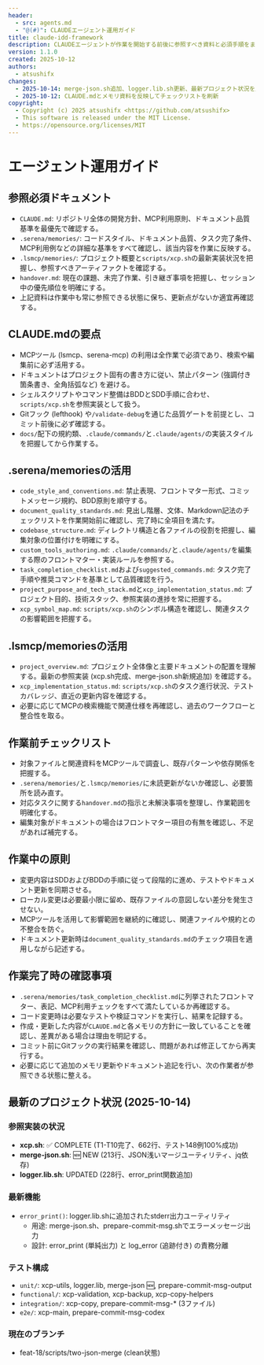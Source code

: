 ```yaml
---
header:
  - src: agents.md
  - "@(#)": CLAUDEエージェント運用ガイド
title: claude-idd-framework
description: CLAUDEエージェントが作業を開始する前後に参照すべき資料と必須手順をまとめたチェックリスト
version: 1.1.0
created: 2025-10-12
authors:
  - atsushifx
changes:
  - 2025-10-14: merge-json.sh追加、logger.lib.sh更新、最新プロジェクト状況を反映
  - 2025-10-12: CLAUDE.mdとメモリ資料を反映してチェックリストを刷新
copyright:
  - Copyright (c) 2025 atsushifx <https://github.com/atsushifx>
  - This software is released under the MIT License.
  - https://opensource.org/licenses/MIT
---
```


# エージェント運用ガイド

## 参照必須ドキュメント
- `CLAUDE.md`: リポジトリ全体の開発方針、MCP利用原則、ドキュメント品質基準を最優先で確認する。
- `.serena/memories/`: コードスタイル、ドキュメント品質、タスク完了条件、MCP利用例などの詳細な基準をすべて確認し、該当内容を作業に反映する。
- `.lsmcp/memories/`: プロジェクト概要と`scripts/xcp.sh`の最新実装状況を把握し、参照すべきアーティファクトを確認する。
- `handover.md`: 現在の課題、未完了作業、引き継ぎ事項を把握し、セッション中の優先順位を明確にする。
- 上記資料は作業中も常に参照できる状態に保ち、更新点がないか適宜再確認する。

## CLAUDE.mdの要点
- MCPツール (lsmcp、serena-mcp) の利用は全作業で必須であり、検索や編集前に必ず活用する。
- ドキュメントはプロジェクト固有の書き方に従い、禁止パターン (強調付き箇条書き、全角括弧など) を避ける。
- シェルスクリプトやコマンド整備はBDDとSDD手順に合わせ、`scripts/xcp.sh`を参照実装として扱う。
- Gitフック (lefthook) や`/validate-debug`を通じた品質ゲートを前提とし、コミット前後に必ず確認する。
- `docs/`配下の規約類、`.claude/commands/`と`.claude/agents/`の実装スタイルを把握してから作業する。

## .serena/memoriesの活用
- `code_style_and_conventions.md`: 禁止表現、フロントマター形式、コミットメッセージ規約、BDD原則を順守する。
- `document_quality_standards.md`: 見出し階層、文体、Markdown記法のチェックリストを作業開始前に確認し、完了時に全項目を満たす。
- `codebase_structure.md`: ディレクトリ構造と各ファイルの役割を把握し、編集対象の位置付けを明確にする。
- `custom_tools_authoring.md`: `.claude/commands/`と`.claude/agents/`を編集する際のフロントマター・実装ルールを参照する。
- `task_completion_checklist.md`および`suggested_commands.md`: タスク完了手順や推奨コマンドを基準として品質確認を行う。
- `project_purpose_and_tech_stack.md`と`xcp_implementation_status.md`: プロジェクト目的、技術スタック、参照実装の進捗を常に把握する。
- `xcp_symbol_map.md`: `scripts/xcp.sh`のシンボル構造を確認し、関連タスクの影響範囲を把握する。

## .lsmcp/memoriesの活用
- `project_overview.md`: プロジェクト全体像と主要ドキュメントの配置を理解する。最新の参照実装 (xcp.sh完成、merge-json.sh新規追加) を確認する。
- `xcp_implementation_status.md`: `scripts/xcp.sh`のタスク進行状況、テストカバレッジ、直近の更新内容を確認する。
- 必要に応じてMCPの検索機能で関連仕様を再確認し、過去のワークフローと整合性を取る。

## 作業前チェックリスト
- 対象ファイルと関連資料をMCPツールで調査し、既存パターンや依存関係を把握する。
- `.serena/memories/`と`.lsmcp/memories/`に未読更新がないか確認し、必要箇所を読み直す。
- 対応タスクに関する`handover.md`の指示と未解決事項を整理し、作業範囲を明確化する。
- 編集対象がドキュメントの場合はフロントマター項目の有無を確認し、不足があれば補完する。

## 作業中の原則
- 変更内容はSDDおよびBDDの手順に従って段階的に進め、テストやドキュメント更新を同期させる。
- ローカル変更は必要最小限に留め、既存ファイルの意図しない差分を発生させない。
- MCPツールを活用して影響範囲を継続的に確認し、関連ファイルや規約との不整合を防ぐ。
- ドキュメント更新時は`document_quality_standards.md`のチェック項目を適用しながら記述する。

## 作業完了時の確認事項
- `.serena/memories/task_completion_checklist.md`に列挙されたフロントマター、表記、MCP利用チェックをすべて満たしているか再確認する。
- コード変更時は必要なテストや検証コマンドを実行し、結果を記録する。
- 作成・更新した内容が`CLAUDE.md`と各メモリの方針に一致していることを確認し、差異がある場合は理由を明記する。
- コミット前にGitフックの実行結果を確認し、問題があれば修正してから再実行する。
- 必要に応じて追加のメモリ更新やドキュメント追記を行い、次の作業者が参照できる状態に整える。

## 最新のプロジェクト状況 (2025-10-14)

### 参照実装の状況
- **xcp.sh**: ✅ COMPLETE (T1-T10完了、662行、テスト148例100%成功)
- **merge-json.sh**: 🆕 NEW (213行、JSON浅いマージユーティリティ、jq依存)
- **logger.lib.sh**: UPDATED (228行、error_print関数追加)

### 最新機能
- `error_print()`: logger.lib.shに追加されたstderr出力ユーティリティ
  - 用途: merge-json.sh、prepare-commit-msg.shでエラーメッセージ出力
  - 設計: error_print (単純出力) と log_error (追跡付き) の責務分離

### テスト構成
- `unit/`: xcp-utils, logger.lib, merge-json 🆕, prepare-commit-msg-output
- `functional/`: xcp-validation, xcp-backup, xcp-copy-helpers
- `integration/`: xcp-copy, prepare-commit-msg-* (3ファイル)
- `e2e/`: xcp-main, prepare-commit-msg-codex

### 現在のブランチ
- feat-18/scripts/two-json-merge (clean状態)
